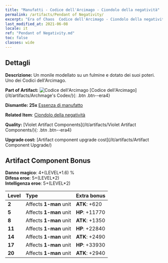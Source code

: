 ```yaml
---
title: "Manufatti - Codice dell'Arcimago - Ciondolo della negatività"
permalink: /artifacts/Pendant of Negativity/
excerpt: "Era of Chaos  Codice dell'Arcimago - Ciondolo della negatività. Un monile modellato su un fulmine e dotato dei suoi poteri. Uno dei Codici dell'Arcimago."
last_modified_at: 2021-06-08
locale: it
ref: "Pendant of Negativity.md"
toc: false
classes: wide
---
```




## Dettagli

 **Descrizione:** Un monile modellato su un fulmine e dotato dei suoi poteri. Uno dei Codici dell'Arcimago.

 **Part of Artifact:** ![Codice dell'Arcimago](/images/t/icon_artifact_34.png) [Codice dell'Arcimago](/it/artifacts/Archmage's Codex/){: .btn .btn--era4}

 **Dismantle: 25x** [Essenza di manufatto](/ItemsIT/con_905/)

 **Related Item**: [Ciondolo della negatività](/ItemsIT/art_136/)

 **Quality:** [Violet Artifact Components](/it/artifacts/Violet Artifact Components/){: .btn .btn--era4}

 **Upgrade cost:** [Artifact component upgrade cost](/it/artifacts/Artifact Component Upgrade/)

## Artifact Component Bonus

  **Danno magico**: 4+(LEVEL\*1.6) %<br/>**Difesa eroe**: 5+(LEVEL\*2)<br/>**Intelligenza eroe**: 5+(LEVEL\*2)

  |  Level  | Type |    Extra bonus  | 
  |:--------|:-----|:----------------| 
  | **2** | Affects **1-man** unit | **ATK**: +620 | 
  | **5** | Affects **1-man** unit | **HP**: +11770 | 
  | **8** | Affects **1-man** unit | **ATK**: +1350 | 
  | **11** | Affects **1-man** unit | **HP**: +22840 | 
  | **14** | Affects **1-man** unit | **ATK**: +2490 | 
  | **17** | Affects **1-man** unit | **HP**: +33930 | 
  | **20** | Affects **1-man** unit | **ATK**: +2940 | 
